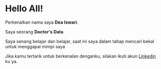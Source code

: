 # Hello All! 

Perkenalkan nama saya **Dea Iswari**.<br>

Saya seorang **Doctor's Data**<br>

Saya senang belajar dan belajar, saat ini saya dalam tahap mencari bekal untuk menggapai mimpi saya<br>

Jika kamu tertarik untuk berkenalan denganku, silakan ikuti akun [Linkedin](https://www.linkedin.com/in/dea-iswari-b3b727285/) ku ya.

